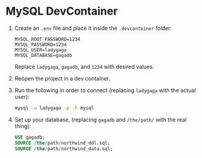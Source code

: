 # MySQL DevContainer

1. Create an `.env` file and place it inside the `.devcontainer` folder.

    ```text
    MYSQL_ROOT_PASSWORD=1234
    MYSQL_PASSWORD=1234
    MYSQL_USER=ladygaga
    MYSQL_DATABASE=gagadb
    ```

    Replace `ladygaga`, `gagadb`, and `1234` with desired values.

2. Reopen the project in a dev container.

3. Run the following in order to connect (replacing `ladygaga` with the actual user):

    ```bash
    mysql -u ladygaga -p -h mysql
    ```

4. Set up your database, (replacing `gagadb` and `/the/path/` with the real thing):

    ```sql
    USE gagadb;
    SOURCE /the/path/northwind_ddl.sql;
    SOURCE /the/path/northwind_data.sql;
    ```
